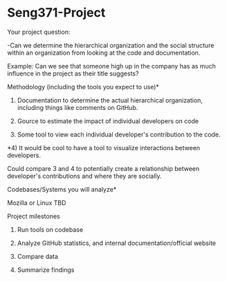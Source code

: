 # Seng371-Project

Your project question:

-Can we determine the hierarchical organization and the social structure within an organization from looking at the code and documentation.

Example: Can we see that someone high up in the company has as much influence in the project as their title suggests? 



Methodology (including the tools you expect to use)*

1) Documentation to determine the actual hierarchical organization, including things like comments on GitHub.

2) Gource to estimate the impact of individual developers on code 

3) Some tool to view each individual developer's contribution to the code. 

*4) It would be cool to have a tool to visualize interactions between developers.

Could compare 3 and 4 to potentially create a relationship between developer's contributions and where they are socially.



Codebases/Systems you will analyze*

Mozilla or Linux TBD



Project milestones

1) Run tools on codebase

2) Analyze GitHub statistics, and internal documentation/official website

3) Compare data

4) Summarize findings


